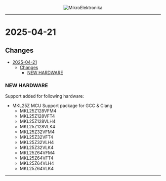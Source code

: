 <p align="center">
  <img src="http://www.mikroe.com/img/designs/beta/logo_small.png?raw=true" alt="MikroElektronika"/>
</p>

---

# 2025-04-21

## Changes

- [2025-04-21](#2025-04-21)
  - [Changes](#changes)
    - [NEW HARDWARE](#new-hardware)

### NEW HARDWARE

Support added for following hardware:

+ MKL25Z MCU Support package for GCC & Clang
  + MKL25Z128VFM4
  + MKL25Z128VFT4
  + MKL25Z128VLH4
  + MKL25Z128VLK4
  + MKL25Z32VFM4
  + MKL25Z32VFT4
  + MKL25Z32VLH4
  + MKL25Z32VLK4
  + MKL25Z64VFM4
  + MKL25Z64VFT4
  + MKL25Z64VLH4
  + MKL25Z64VLK4

---
